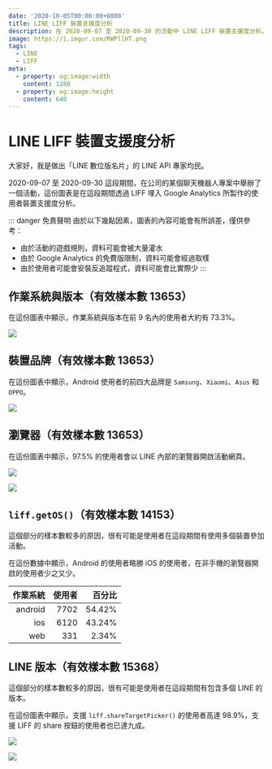```yaml
---
date: '2020-10-05T00:00:00+0800'
title: LINE LIFF 裝置支援度分析
description: 在 2020-09-07 至 2020-09-30 的活動中 LINE LIFF 裝置支援度分析。
image: https://i.imgur.com/RWPllHT.png
tags:
  - LINE
  - LIFF
meta:
  - property: og:image:width
    content: 1280
  - property: og:image:height
    content: 640
---
```


# LINE LIFF 裝置支援度分析

大家好，我是做出「LINE 數位版名片」的 LINE API 專家均民。

2020-09-07 至 2020-09-30 這段期間，在公司的某個聊天機器人專案中舉辦了一個活動，這份圖表是在這段期間透過 LIFF 埋入 Google Analytics 所製作的使用者裝置支援度分析。

::: danger 免責聲明
由於以下幾點因素，圖表的內容可能會有所誤差，僅供參考：

* 由於活動的遊戲規則，資料可能會被大量灌水
* 由於 Google Analytics 的免費版限制，資料可能會經過取樣
* 由於使用者可能會安裝反追蹤程式，資料可能會比實際少
:::

## 作業系統與版本（有效樣本數 13653）

在這份圖表中顯示，作業系統與版本在前 9 名內的使用者大約有 73.3%。

![](https://i.imgur.com/cZvbSZx.png)

## 裝置品牌（有效樣本數 13653）

在這份圖表中顯示，Android 使用者的前四大品牌是 `Samsung`、`Xiaomi`、`Asus` 和 `OPPO`。

![](https://i.imgur.com/SIBo7eN.png)

## 瀏覽器（有效樣本數 13653）

在這份圖表中顯示，97.5% 的使用者會以 LINE 內部的瀏覽器開啟活動網頁。

![](https://i.imgur.com/L3Ukk5j.png)

![](https://i.imgur.com/lWEjPEB.png)

## `liff.getOS()`（有效樣本數 14153）

這個部分的樣本數較多的原因，很有可能是使用者在這段期間有使用多個裝置參加活動。

在這份數據中顯示，Android 的使用者略勝 iOS 的使用者，在非手機的瀏覽器開啟的使用者少之又少。

| 作業系統 | 使用者 | 百分比 |
| --------:| ------:| ------:|
|  android |   7702 | 54.42% |
|      ios |   6120 | 43.24% |
|      web |    331 |  2.34% |

## LINE 版本（有效樣本數 15368）

這個部分的樣本數較多的原因，很有可能是使用者在這段期間有包含多個 LINE 的版本。

在這份圖表中顯示，支援 `liff.shareTargetPicker()` 的使用者高達 98.9%，支援 LIFF 的 share 按鈕的使用者也已達九成。

![](https://i.imgur.com/Eh2e6VA.png)

![](https://i.imgur.com/BfsRS98.png)
